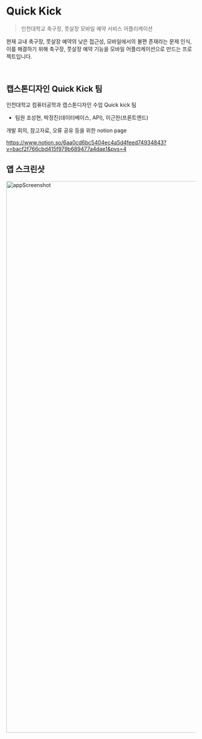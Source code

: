 # Quick Kick

> 인천대학교 축구장, 풋살장 모바일 예약 서비스 어플리케이션

현재 교내 축구장, 풋살장 예약의 낮은 접근성, 모바일에서의 불편 존재라는 문제 인식, 이를 해결하기 위해 축구장, 풋살장 예약 기능을 모바일 어플리케이션으로 만드는 프로젝트입니다.

<br>

## 캡스톤디자인 Quick Kick 팀

인천대학교 컴퓨터공학과 캡스톤디자인 수업 Quick kick 팀

- 팀원 조성현, 박정진(데이터베이스, API), 이근찬(프론트엔드)


개발 회의, 참고자료, 오류 공유 등을 위한 notion page

https://www.notion.so/6aa0cd6bc5404ec4a5d4feed74934843?v=bacf2f766cbd415f979b689477a4dae1&pvs=4


## 앱 스크린샷 

<img width="1463" alt="appScreenshot" src="https://github.com/JeongjinP/QuickKick/assets/93707056/d14ad046-1b96-436f-b19e-8d56496b28a1">
